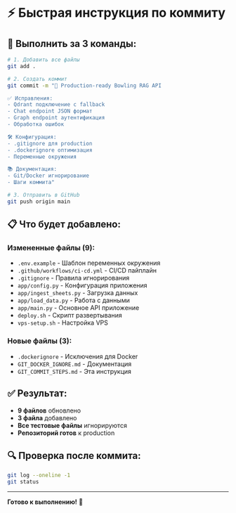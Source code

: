 # ⚡ Быстрая инструкция по коммиту

## 🚀 Выполнить за 3 команды:

```bash
# 1. Добавить все файлы
git add .

# 2. Создать коммит
git commit -m "🚀 Production-ready Bowling RAG API

✅ Исправления:
- Qdrant подключение с fallback
- Chat endpoint JSON формат
- Graph endpoint аутентификация
- Обработка ошибок

🛠️ Конфигурация:
- .gitignore для production
- .dockerignore оптимизация
- Переменные окружения

📚 Документация:
- Git/Docker игнорирование
- Шаги коммита"

# 3. Отправить в GitHub
git push origin main
```

## 📋 Что будет добавлено:

### Измененные файлы (9):
- `.env.example` - Шаблон переменных окружения
- `.github/workflows/ci-cd.yml` - CI/CD пайплайн
- `.gitignore` - Правила игнорирования
- `app/config.py` - Конфигурация приложения
- `app/ingest_sheets.py` - Загрузка данных
- `app/load_data.py` - Работа с данными
- `app/main.py` - Основное API приложение
- `deploy.sh` - Скрипт развертывания
- `vps-setup.sh` - Настройка VPS

### Новые файлы (3):
- `.dockerignore` - Исключения для Docker
- `GIT_DOCKER_IGNORE.md` - Документация
- `GIT_COMMIT_STEPS.md` - Эта инструкция

## ✅ Результат:
- **9 файлов** обновлено
- **3 файла** добавлено
- **Все тестовые файлы** игнорируются
- **Репозиторий готов** к production

## 🔍 Проверка после коммита:
```bash
git log --oneline -1
git status
```

---
**Готово к выполнению!** 🎯
